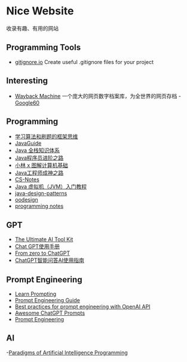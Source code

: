 # Nice Website

收录有趣、有用的网站

## Programming Tools

- [gitignore.io](https://gitignore.io/) Create useful .gitignore files for your project

## Interesting

- [Wayback Machine](https://archive.org/web/) 一个庞大的网页数字档案库，为全世界的网页存档
-[Google60](https://www.masswerk.at/keypunch/)

## Programming

- [学习算法和刷题的框架思维](https://labuladong.github.io/algo/)
- [JavaGuide](https://javaguide.cn/)
- [Java 全栈知识体系](https://pdai.tech/)
- [Java程序员进阶之路](https://tobebetterjavaer.com/)
- [小林 x 图解计算机基础](https://xiaolincoding.com/)
- [Java工程师成神之路](https://hollischuang.github.io/toBeTopJavaer/#/)
- [CS-Notes](http://www.cyc2018.xyz/)
- [Java 虚拟机（JVM）入门教程](http://jvmtutorial.com/#/)
- [java-design-patterns](https://java-design-patterns.com/)
- [oodesign](https://www.oodesign.com/)
- [programming notes](https://www3.ntu.edu.sg/home/ehchua/programming/index.html)

## GPT
- [The Ultimate AI Tool Kit](https://doc.clickup.com/37456139/d/h/13q28b-204/5a46c0ced275cf7)
- [Chat GPT使用手册](https://eibot3u32o.feishu.cn/docx/E7jodtO4fosu4SxdgCrcWF1Znvd)
- [From zero to ChatGPT](https://xv44586.github.io/2023/01/09/zero-to-chatgpt/)
- [ChatGPT智能问答AI使用指南](https://www.eula.club/blogs/ChatGPT%E6%99%BA%E8%83%BD%E9%97%AE%E7%AD%94AI%E4%BD%BF%E7%94%A8%E6%8C%87%E5%8D%97.html#_1-%E5%89%8D%E8%A8%80)

## Prompt Engineering
- [Learn Prompting](https://learnprompting.org/)
- [Prompt Engineering Guide](https://github.com/dair-ai/Prompt-Engineering-Guide)
- [Best practices for prompt engineering with OpenAI API](https://help.openai.com/en/articles/6654000-best-practices-for-prompt-engineering-with-openai-api)
- [Awesome ChatGPT Prompts](https://github.com/f/awesome-chatgpt-prompts)
- [Prompt Engineering](https://lilianweng.github.io/posts/2023-03-15-prompt-engineering/)

## AI
-[Paradigms of Artificial Intelligence Programming](https://norvig.github.io/paip-lisp/#/?id=paradigms-of-artificial-intelligence-programming)